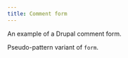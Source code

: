 ```yaml
---
title: Comment form
---
```

An example of a Drupal comment form.

Pseudo-pattern variant of `form`.
